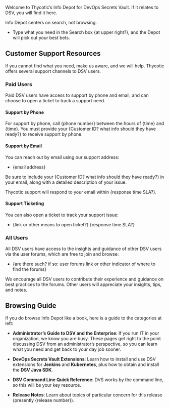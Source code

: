 ﻿[title]: # (Welcome to DSV Info Depot)
[tags]: # (,)
[priority]: # (1000)

Welcome to Thycotic’s Info Depot for DevOps Secrets Vault. If it relates to DSV, you will find it here.

Info Depot centers on search, not browsing.

* Type what you need in the Search box {at upper right?}, and the Depot will pick out your best bets.

## Customer Support Resources

If you cannot find what you need, make us aware, and we will help. Thycotic offers several support channels to DSV users.

### Paid Users

Paid DSV users have access to support by phone and email, and can choose to open a ticket to track a support need.

#### Support by Phone

For support by phone, call {phone number} between the hours of {time} and {time}. You must provide your {Customer ID? what info should they have ready?} to receive support by phone.

#### Support by Email

You can reach out by email using our support address:

* {email address}

Be sure to include your {Customer ID? what info should they have ready?} in your email, along with a detailed description of your issue.

Thycotic support will respond to your email within {response time SLA?}.

#### Support Ticketing

You can also open a ticket to track your support issue:

* {link or other means to open ticket?} {response time SLA?}

### All Users

All DSV users have access to the insights and guidance of other DSV users via the user forums, which are free to join and browse:

* {are there such? if so: user forums link or other indicator of where to find the forums}

We encourage all DSV users to contribute their experience and guidance on best practices to the forums. Other users will appreciate your insights, tips, and notes.

## Browsing Guide

If you do browse Info Depot like a book, here is a guide to the categories at
left:

* **Administrator’s Guide to DSV and the Enterprise**: If you run IT in your organization, we know you are busy. These pages get right to the point discussing DSV from an administrator’s perspective, so you can learn what you need and get back to your day job sooner.

* **DevOps Secrets Vault Extensions**: Learn how to install and use DSV extensions for **Jenkins** and **Kubernetes**, plus how to obtain and install the **DSV Java SDK**.

* **DSV Command Line Quick Reference**: DVS works by the command line, so this will be your key resource.

* **Release Notes**: Learn about topics of particular concern for this release (presently {release number}).